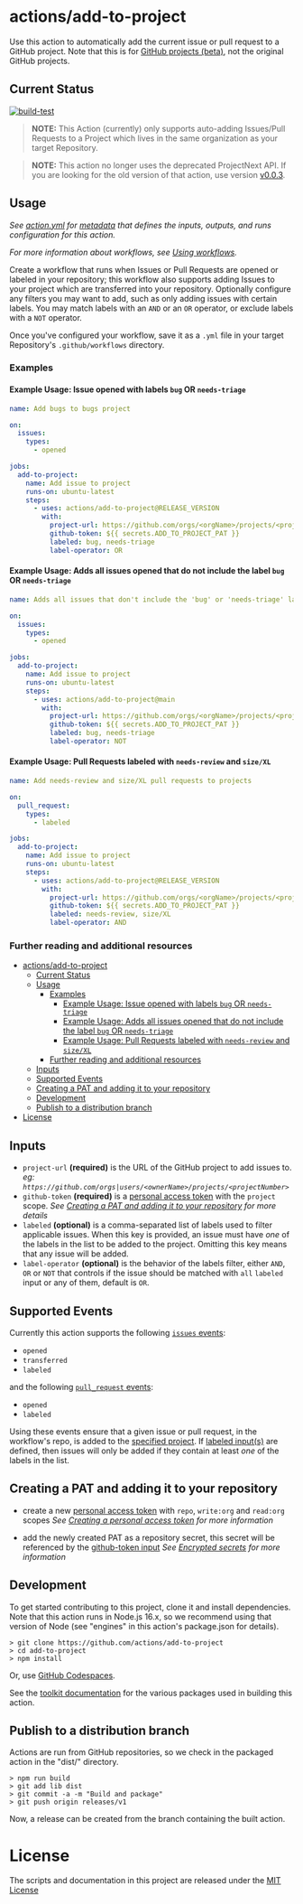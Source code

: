 # actions/add-to-project

Use this action to automatically add the current issue or pull request to a GitHub project.
Note that this is for [GitHub projects
(beta)](https://docs.github.com/en/issues/trying-out-the-new-projects-experience/about-projects),
not the original GitHub projects.

## Current Status

[![build-test](https://github.com/actions/add-to-project/actions/workflows/test.yml/badge.svg)](https://github.com/actions/add-to-project/actions/workflows/test.yml)

> **NOTE:** This Action (currently) only supports auto-adding Issues/Pull Requests to a Project which lives in the same organization as your target Repository.

> **NOTE:** This action no longer uses the deprecated ProjectNext API. If you are looking for the old version of that action, use version [v0.0.3](https://github.com/actions/add-to-project/releases/tag/v0.0.3).

## Usage

_See [action.yml](action.yml) for [metadata](https://docs.github.com/en/actions/creating-actions/metadata-syntax-for-github-actions) that defines the inputs, outputs, and runs configuration for this action._

_For more information about workflows, see [Using workflows](https://docs.github.com/en/actions/using-workflows)._

Create a workflow that runs when Issues or Pull Requests are opened or labeled in your repository; this workflow also supports adding Issues to your project which are transferred into your repository. Optionally configure any filters you may want to add, such as only adding issues with certain labels. You may match labels with an `AND` or an `OR` operator, or exclude labels with a `NOT` operator.

Once you've configured your workflow, save it as a `.yml` file in your target Repository's `.github/workflows` directory.

### Examples

#### Example Usage: Issue opened with labels `bug` OR `needs-triage`

```yaml
name: Add bugs to bugs project

on:
  issues:
    types:
      - opened

jobs:
  add-to-project:
    name: Add issue to project
    runs-on: ubuntu-latest
    steps:
      - uses: actions/add-to-project@RELEASE_VERSION
        with:
          project-url: https://github.com/orgs/<orgName>/projects/<projectNumber>
          github-token: ${{ secrets.ADD_TO_PROJECT_PAT }}
          labeled: bug, needs-triage
          label-operator: OR
```

#### Example Usage: Adds all issues opened that do not include the label `bug` OR `needs-triage`

```yaml
name: Adds all issues that don't include the 'bug' or 'needs-triage' labels to project board

on:
  issues:
    types:
      - opened

jobs:
  add-to-project:
    name: Add issue to project
    runs-on: ubuntu-latest
    steps:
      - uses: actions/add-to-project@main
        with:
          project-url: https://github.com/orgs/<orgName>/projects/<projectNumber>
          github-token: ${{ secrets.ADD_TO_PROJECT_PAT }}
          labeled: bug, needs-triage
          label-operator: NOT
```

#### Example Usage: Pull Requests labeled with `needs-review` and `size/XL`

```yaml
name: Add needs-review and size/XL pull requests to projects

on:
  pull_request:
    types:
      - labeled

jobs:
  add-to-project:
    name: Add issue to project
    runs-on: ubuntu-latest
    steps:
      - uses: actions/add-to-project@RELEASE_VERSION
        with:
          project-url: https://github.com/orgs/<orgName>/projects/<projectNumber>
          github-token: ${{ secrets.ADD_TO_PROJECT_PAT }}
          labeled: needs-review, size/XL
          label-operator: AND
```

### Further reading and additional resources

- [actions/add-to-project](#actionsadd-to-project)
  - [Current Status](#current-status)
  - [Usage](#usage)
    - [Examples](#examples)
      - [Example Usage: Issue opened with labels `bug` OR `needs-triage`](#example-usage-issue-opened-with-labels-bug-or-needs-triage)
      - [Example Usage: Adds all issues opened that do not include the label `bug` OR `needs-triage`](#example-usage-adds-all-issues-opened-that-do-not-include-the-label-bug-or-needs-triage)
      - [Example Usage: Pull Requests labeled with `needs-review` and `size/XL`](#example-usage-pull-requests-labeled-with-needs-review-and-sizexl)
    - [Further reading and additional resources](#further-reading-and-additional-resources)
  - [Inputs](#inputs)
  - [Supported Events](#supported-events)
  - [Creating a PAT and adding it to your repository](#creating-a-pat-and-adding-it-to-your-repository)
  - [Development](#development)
  - [Publish to a distribution branch](#publish-to-a-distribution-branch)
- [License](#license)

## Inputs

- <a name="project-url">`project-url`</a> **(required)** is the URL of the GitHub project to add issues to.
  _eg: `https://github.com/orgs|users/<ownerName>/projects/<projectNumber>`_
- <a name="github-token">`github-token`</a> **(required)** is a [personal access
  token](https://github.com/settings/tokens/new) with the `project` scope.
  _See [Creating a PAT and adding it to your repository](#creating-a-pat-and-adding-it-to-your-repository) for more details_
- <a name="labeled">`labeled`</a> **(optional)** is a comma-separated list of labels used to filter applicable issues. When this key is provided, an issue must have _one_ of the labels in the list to be added to the project. Omitting this key means that any issue will be added.
- <a name="labeled">`label-operator`</a> **(optional)** is the behavior of the labels filter, either `AND`, `OR` or `NOT` that controls if the issue should be matched with `all` `labeled` input or any of them, default is `OR`.

## Supported Events

Currently this action supports the following [`issues` events](https://docs.github.com/en/actions/using-workflows/events-that-trigger-workflows#issues):

- `opened`
- `transferred`
- `labeled`

and the following [`pull_request` events](https://docs.github.com/en/actions/using-workflows/events-that-trigger-workflows#pull_request):

- `opened`
- `labeled`

Using these events ensure that a given issue or pull request, in the workflow's repo, is added to the [specified project](#project-url). If [labeled input(s)](#labeled) are defined, then issues will only be added if they contain at least _one_ of the labels in the list.

## Creating a PAT and adding it to your repository

- create a new [personal access
  token](https://github.com/settings/tokens/new) with `repo`, `write:org` and
  `read:org` scopes
  _See [Creating a personal access token](https://docs.github.com/en/authentication/keeping-your-account-and-data-secure/creating-a-personal-access-token) for more information_

- add the newly created PAT as a repository secret, this secret will be referenced by the [github-token input](#github-token)
  _See [Encrypted secrets](https://docs.github.com/en/actions/security-guides/encrypted-secrets#creating-encrypted-secrets-for-a-repository) for more information_

## Development

To get started contributing to this project, clone it and install dependencies.
Note that this action runs in Node.js 16.x, so we recommend using that version
of Node (see "engines" in this action's package.json for details).

```shell
> git clone https://github.com/actions/add-to-project
> cd add-to-project
> npm install
```

Or, use [GitHub Codespaces](https://github.com/features/codespaces).

See the [toolkit
documentation](https://github.com/actions/toolkit/blob/master/README.md#packages)
for the various packages used in building this action.

## Publish to a distribution branch

Actions are run from GitHub repositories, so we check in the packaged action in
the "dist/" directory.

```shell
> npm run build
> git add lib dist
> git commit -a -m "Build and package"
> git push origin releases/v1
```

Now, a release can be created from the branch containing the built action.

# License

The scripts and documentation in this project are released under the [MIT License](LICENSE)

